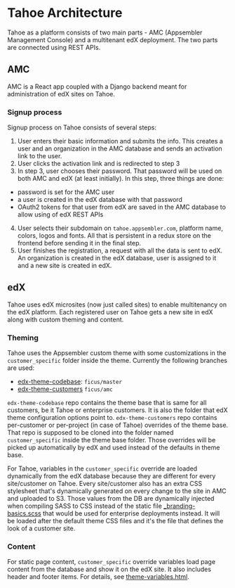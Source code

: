 # Tahoe Architecture

Tahoe as a platform consists of two main parts - AMC (Appsembler Management Console) and a multitenant edX deployment. The two parts are connected using
REST APIs.

## AMC

AMC is a React app coupled with a Django backend meant for administration of edX sites on Tahoe.

### Signup process

Signup process on Tahoe consists of several steps:

1. User enters their basic information and submits the info. This creates a user and an organization in the AMC database and sends an activation link to the user.
2. User clicks the activation link and is redirected to step 3
3. In step 3, user chooses their password. That password will be used on both AMC and edX (at least initially). In this step, three things are done:
  * password is set for the AMC user
  * a user is created in the edX database with that password
  * OAuth2 tokens for that user from edX are saved in the AMC database to allow using of edX REST APIs
4. User selects their subdomain on `tahoe.appsembler.com`, platform name, colors, logos and fonts. All that is persistent in a redux store on the frontend before sending it in the final step.
5. User finishes the registration, a request with all the data is sent to edX. An organization is created in the edX database, user is assigned to it and a new site is created in edX.

## edX

Tahoe uses edX microsites (now just called sites) to enable multitenancy on the edX platform. Each registered user on Tahoe gets a new site in edX along with custom theming and content.

### Theming

Tahoe uses the Appsembler custom theme with some customizations in the `customer_specific` folder inside the theme. Currently the following branches are used:

* [edx-theme-codebase](https://github.com/appsembler/edx-theme-codebase): `ficus/master`
* [edx-theme-customers](https://github.com/appsembler/edx-theme-customers) `ficus/amc`

`edx-theme-codebase` repo contains the theme base that is same for all customers, be it Tahoe or enterprise customers. It is also the folder that edX theme configuration options point to.
`edx-theme-customers` repo contains per-customer or per-project (in case of Tahoe) overrides of the theme base. That repo is supposed to be cloned into the folder named `customer_specific` inside the theme base folder.
Those overrides will be picked up automatically by edX and used instead of the defaults in theme base.

For Tahoe, variables in the `customer_specific` override are loaded dynamically from the edX database because they are different for every site/customer on Tahoe. Every site/customer also has an extra CSS stylesheet that's dynamically generated on every change to the site in AMC and uploaded to S3. Those values from the DB are dynamically injected when compiling SASS to CSS instead of the static file [_branding-basics.scss](https://github.com/appsembler/edx-theme-customers/blob/ficus/amc/lms/static/sass/base/_branding-basics.scss) that would be used for enterprise deployments instead. It will be loaded after the default theme CSS files and it's the file that defines the look of a customer site. 

### Content

For static page content, `customer_specific` override variables load page content from the database and show it on the edX site. It also includes header and footer items. For details, see [theme-variables.html](https://github.com/appsembler/edx-theme-customers/blob/ficus/amc/lms/templates/theme-variables.html).
